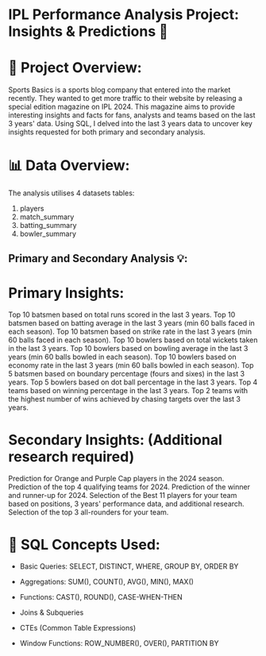 # IPL Performance Analysis Project: Insights & Predictions 🏏

# 🎯 Project Overview:
Sports Basics is a sports blog company that entered into the market recently.
They wanted to get more traffic to their website by releasing a special edition magazine on IPL 2024.
This magazine aims to provide interesting insights and facts for fans, analysts and teams based on the last 3 years' data.
Using SQL, I delved into the last 3 years data to uncover key insights requested for both primary and secondary analysis.

# 📊 Data Overview:

The analysis utilises 4 datasets tables:
1. players
2. match_summary 
3. batting_summary
4. bowler_summary

## Primary and Secondary Analysis 💡:

# Primary Insights:

Top 10 batsmen based on total runs scored in the last 3 years.
Top 10 batsmen based on batting average in the last 3 years (min 60 balls faced in each season).
Top 10 batsmen based on strike rate in the last 3 years (min 60 balls faced in each season).
Top 10 bowlers based on total wickets taken in the last 3 years.
Top 10 bowlers based on bowling average in the last 3 years (min 60 balls bowled in each season).
Top 10 bowlers based on economy rate in the last 3 years (min 60 balls bowled in each season).
Top 5 batsmen based on boundary percentage (fours and sixes) in the last 3 years.
Top 5 bowlers based on dot ball percentage in the last 3 years.
Top 4 teams based on winning percentage in the last 3 years.
Top 2 teams with the highest number of wins achieved by chasing targets over the last 3 years.

# Secondary Insights: (Additional research required)

Prediction for Orange and Purple Cap players in the 2024 season.
Prediction of the top 4 qualifying teams for 2024.
Prediction of the winner and runner-up for 2024.
Selection of the Best 11 players for your team based on positions, 3 years' performance data, and additional research.
Selection of the top 3 all-rounders for your team.

# 🎯 SQL Concepts Used:

- Basic Queries: SELECT, DISTINCT, WHERE, GROUP BY, ORDER BY

- Aggregations: SUM(), COUNT(), AVG(), MIN(), MAX()

- Functions: CAST(), ROUND(), CASE-WHEN-THEN

- Joins & Subqueries

- CTEs (Common Table Expressions)

- Window Functions: ROW_NUMBER(), OVER(), PARTITION BY
